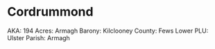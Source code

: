 # Cordrummond

AKA: 194
Acres: Armagh
Barony: Kilclooney
County: Fews Lower
PLU: Ulster
Parish: Armagh